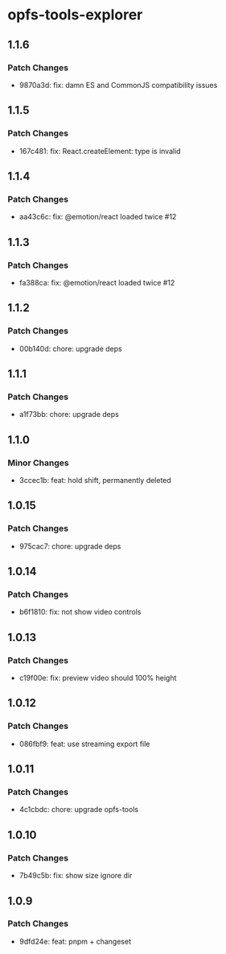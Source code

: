# opfs-tools-explorer

## 1.1.6

### Patch Changes

- 9870a3d: fix: damn ES and CommonJS compatibility issues

## 1.1.5

### Patch Changes

- 167c481: fix: React.createElement: type is invalid

## 1.1.4

### Patch Changes

- aa43c6c: fix: @emotion/react loaded twice #12

## 1.1.3

### Patch Changes

- fa388ca: fix: @emotion/react loaded twice #12

## 1.1.2

### Patch Changes

- 00b140d: chore: upgrade deps

## 1.1.1

### Patch Changes

- a1f73bb: chore: upgrade deps

## 1.1.0

### Minor Changes

- 3ccec1b: feat: hold shift, permanently deleted

## 1.0.15

### Patch Changes

- 975cac7: chore: upgrade deps

## 1.0.14

### Patch Changes

- b6f1810: fix: not show video controls

## 1.0.13

### Patch Changes

- c19f00e: fix: preview video should 100% height

## 1.0.12

### Patch Changes

- 086fbf9: feat: use streaming export file

## 1.0.11

### Patch Changes

- 4c1cbdc: chore: upgrade opfs-tools

## 1.0.10

### Patch Changes

- 7b49c5b: fix: show size ignore dir

## 1.0.9

### Patch Changes

- 9dfd24e: feat: pnpm + changeset
